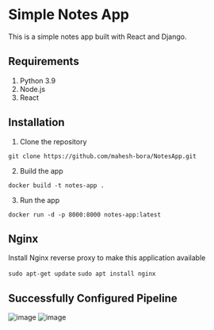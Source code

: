 # Simple Notes App 
This is a simple notes app built with React and Django.

## Requirements
1. Python 3.9
2. Node.js
3. React

## Installation
1. Clone the repository
```
git clone https://github.com/mahesh-bora/NotesApp.git
```

2. Build the app
```
docker build -t notes-app .
```

3. Run the app
```
docker run -d -p 8000:8000 notes-app:latest
```

## Nginx

Install Nginx reverse proxy to make this application available

`sudo apt-get update`
`sudo apt install nginx`

## Successfully Configured Pipeline 
![image](https://github.com/user-attachments/assets/62cace5b-4eb9-4d27-b749-c2cbd2b5ad84)
![image](https://github.com/user-attachments/assets/e205dda8-57ac-460c-8a49-7b6b65305c54)


